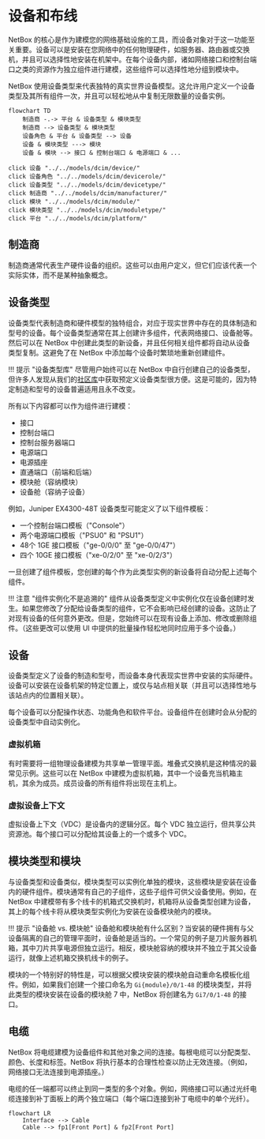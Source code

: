 # 设备和布线

NetBox 的核心是作为建模您的网络基础设施的工具，而设备对象对于这一功能至关重要。设备可以是安装在您网络中的任何物理硬件，如服务器、路由器或交换机，并且可以选择性地安装在机架中。在每个设备内部，诸如网络接口和控制台端口之类的资源作为独立组件进行建模，这些组件可以选择性地分组到模块中。

NetBox 使用设备类型来代表独特的真实世界设备模型。这允许用户定义一个设备类型及其所有组件一次，并且可以轻松地从中复制无限数量的设备实例。

```mermaid
flowchart TD
    制造商 -.-> 平台 & 设备类型 & 模块类型
    制造商 --> 设备类型 & 模块类型
    设备角色 & 平台 & 设备类型 --> 设备
    设备 & 模块类型 ---> 模块
    设备 & 模块 --> 接口 & 控制台端口 & 电源端口 & ...

click 设备 "../../models/dcim/device/"
click 设备角色 "../../models/dcim/devicerole/"
click 设备类型 "../../models/dcim/devicetype/"
click 制造商 "../../models/dcim/manufacturer/"
click 模块 "../../models/dcim/module/"
click 模块类型 "../../models/dcim/moduletype/"
click 平台 "../../models/dcim/platform/"
```

## 制造商

制造商通常代表生产硬件设备的组织。这些可以由用户定义，但它们应该代表一个实际实体，而不是某种抽象概念。

## 设备类型

设备类型代表制造商和硬件模型的独特组合，对应于现实世界中存在的具体制造和型号的设备。每个设备类型通常在其上创建许多组件，代表网络接口、设备舱等。然后可以在 NetBox 中创建此类型的新设备，并且任何相关组件都将自动从设备类型复制。这避免了在 NetBox 中添加每个设备时繁琐地重新创建组件。

!!! 提示 "设备类型库"
    尽管用户始终可以在 NetBox 中自行创建自己的设备类型，但许多人发现从我们的[社区库](https://github.com/netbox-community/devicetype-library)中获取预定义设备类型很方便。这是可能的，因为特定制造和型号的设备普遍适用且永不改变。

所有以下内容都可以作为组件进行建模：

* 接口
* 控制台端口
* 控制台服务器端口
* 电源端口
* 电源插座
* 直通端口（前端和后端）
* 模块舱（容纳模块）
* 设备舱（容纳子设备）

例如，Juniper EX4300-48T 设备类型可能定义了以下组件模板：

* 一个控制台端口模板（"Console"）
* 两个电源端口模板（"PSU0" 和 "PSU1"）
* 48个 1GE 接口模板（"ge-0/0/0" 至 "ge-0/0/47"）
* 四个 10GE 接口模板（"xe-0/2/0" 至 "xe-0/2/3"）

一旦创建了组件模板，您创建的每个作为此类型实例的新设备将自动分配上述每个组件。

!!! 注意 "组件实例化不是追溯的"
    组件从设备类型定义中实例化仅在设备创建时发生。如果您修改了分配给设备类型的组件，它不会影响已经创建的设备。这防止了对现有设备的任何意外更改。但是，您始终可以在现有设备上添加、修改或删除组件。（这些更改可以使用 UI 中提供的批量操作轻松地同时应用于多个设备。）

## 设备

设备类型定义了设备的制造和型号，而设备本身代表现实世界中安装的实际硬件。设备可以安装在设备机架的特定位置上，或仅与站点相关联（并且可以选择性地与该站点内的位置相关联）。

每个设备可以分配操作状态、功能角色和软件平台。设备组件在创建时会从分配的设备类型中自动实例化。

### 虚拟机箱

有时需要将一组物理设备建模为共享单一管理平面。堆叠式交换机是这种情况的最常见示例。这些可以在 NetBox 中建模为虚拟机箱，其中一个设备充当机箱主机，其余为成员。成员设备的所有组件将出现在主机上。

### 虚拟设备上下文

虚拟设备上下文（VDC）是设备内的逻辑分区。每个 VDC 独立运行，但共享公共资源池。每个接口可以分配给其设备上的一个或多个 VDC。

## 模块类型和模块

与设备类型和设备类似，模块类型可以实例化单独的模块，这些模块是安装在设备内的硬件组件。模块通常有自己的子组件，这些子组件可供父设备使用。例如，在 NetBox 中建模带有多个线卡的机箱式交换机时，机箱将从设备类型创建为设备，其上的每个线卡将从模块类型实例化为安装在设备模块舱内的模块。

!!! 提示 "设备舱 vs. 模块舱"
    设备舱和模块舱有什么区别？当安装的硬件拥有与父设备隔离的自己的管理平面时，设备舱是适当的。一个常见的例子是刀片服务器机箱，其中刀片共享电源但独立运行。相反，模块舱容纳的模块并不独立于其父设备运行，就像上述机箱交换机线卡的例子。

模块的一个特别好的特性是，可以根据父模块安装的模块舱自动重命名模板化组件。例如，如果我们创建一个接口命名为 `Gi{module}/0/1-48` 的模块类型，并将此类型的模块安装在设备的模块舱 7 中，NetBox 将创建名为 `Gi7/0/1-48` 的接口。

## 电缆

NetBox 将电缆建模为设备组件和其他对象之间的连接。每根电缆可以分配类型、颜色、长度和标签。NetBox 将执行基本的合理性检查以防止无效连接。（例如，网络接口无法连接到电源插座。）

电缆的任一端都可以终止到同一类型的多个对象。例如，网络接口可以通过光纤电缆连接到补丁面板上的两个独立端口（每个端口连接到补丁电缆中的单个光纤）。

```mermaid
flowchart LR
    Interface --> Cable
    Cable --> fp1[Front Port] & fp2[Front Port]
```
